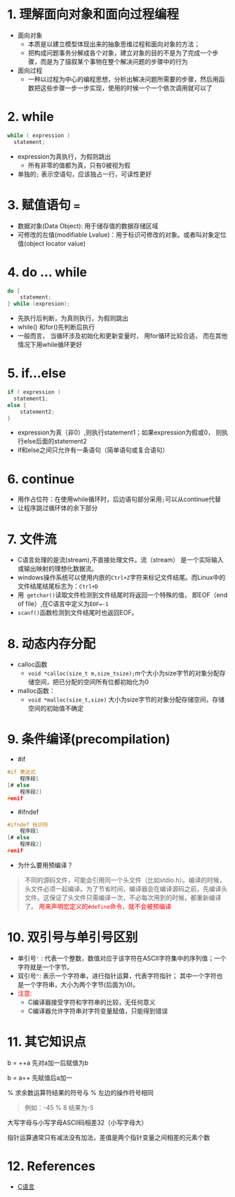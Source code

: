 <!--
 * @Author: JohnJeep
 * @Date: 2019-08-29 21:45:27
 * @LastEditors: JohnJeep
 * @LastEditTime: 2025-04-04 19:45:30
 * @Description: basic knowledgement
 * Copyright (c) 2025 by John Jeep, All Rights Reserved. 
-->
# 1. 理解面向对象和面向过程编程

- 面向对象
  - 本质是以建立模型体现出来的抽象思维过程和面向对象的方法；
  - 把构成问题事务分解成各个对象，建立对象的目的不是为了完成一个步骤，而是为了描叙某个事物在整个解决问题的步骤中的行为
- 面向过程
  - 一种以过程为中心的编程思想，分析出解决问题所需要的步骤，然后用函数把这些步骤一步一步实现，使用的时候一个一个依次调用就可以了


# 2. while

```C
while ( expression )
  statement;
```
- expression为真执行，为假则跳出
  - 所有非零的值都为真，只有0被视为假
- 单独的`;` 表示空语句，应该独占一行，可读性更好


# 3. 赋值语句 `=`

- 数据对象(Data Object):  用于储存值的数据存储区域
- 可修改的左值(modifiable Lvalue)：用于标识可修改的对象。或者叫对象定位值(object locator value)


# 4. do ... while

```C
do {
    statement;
} while (expresion);
```
- 先执行后判断，为真则执行，为假则跳出
- while() 和for()先判断后执行
- 一般而言， 当循环涉及初始化和更新变量时， 用for循环比较合适， 而在其他情况下用while循环更好


# 5. if...else

```C
if ( expression )
  statement1;
else {
    statement2;
}
```
- expression为真（非0）,则执行statement1；如果expression为假或0， 则执行else后面的statement2
- if和else之间只允许有一条语句（简单语句或复合语句）


# 6. continue

- 用作占位符：在使用while循环时，后边语句部分采用` ; `可以从continue代替
- 让程序跳过循环体的余下部分


# 7. 文件流

- C语言处理的是流(stream),不直接处理文件。流（stream） 是一个实际输入或输出映射的理想化数据流。 
- windows操作系统可以使用内嵌的` Ctrl+Z `字符来标记文件结尾。而Linux中的文件结尾结尾标志为：`Ctrl+D`
- 用` getchar()`读取文件检测到文件结尾时将返回一个特殊的值， 即EOF（end of file）,在C语言中定义为` EOF=-1 `
- ` scanf() `函数检测到文件结尾时也返回EOF。


# 8. 动态内存分配

- calloc函数
  - `void *calloc(size_t m,size_tsize);`m个大小为size字节的对象分配存储空间，把已分配的空间所有位都初始化为0
- malloc函数：
  - `void *malloc(size_t,size)` 大小为size字节的对象分配存储空间，存储空间的初始值不确定


# 9. 条件编译(precompilation)
- #if
```C
#if 表达式
    程序段1
[# else
    程序段2]
#enif
```

- #ifndef
```C
#ifndef 标识符
    程序段1
[# else
    程序段2]
#enif
```

- 为什么要用预编译？
> 不同的源码文件，可能会引用同一个头文件（比如stdio.h）。编译的时候，头文件必须一起编译。为了节省时间，编译器会在编译源码之前，先编译头文件。这保证了头文件只需编译一次，不必每次用到的时候，都重新编译了。
<font color=red>用来声明宏定义的`#define`命令，就不会被预编译 </font>


# 10. 双引号与单引号区别

- 单引号` ' ` :  代表一个整数，数值对应于该字符在ASCII字符集中的序列值；一个字符就是一个字节。
- 双引号` " `: 表示一个字符串，进行指针运算，代表字符指针；
其中一个字符也是一个字符串，大小为两个字节(后面为\0)。
- <font color=red> 注意: </font> 
  - C编译器接受字符和字符串的比较，无任何意义
  - C编译器允许字符串对字符变量赋值，只能得到错误

# 11. 其它知识点 

b = ++a 先对a加一后赋值为b

b = a++ 先赋值后a加一

% 求余数运算符结果的符号与 % 左边的操作符号相同
  > 例如：-45 % 8 结果为-5

大写字母与小写字母ASCII码相差32（小写字母大）

指针运算通常只有减法没有加法，差值是两个指针变量之间相差的元素个数


# 12. References

- [C语言](https://blog.csdn.net/cb673335723/article/details/78205191)